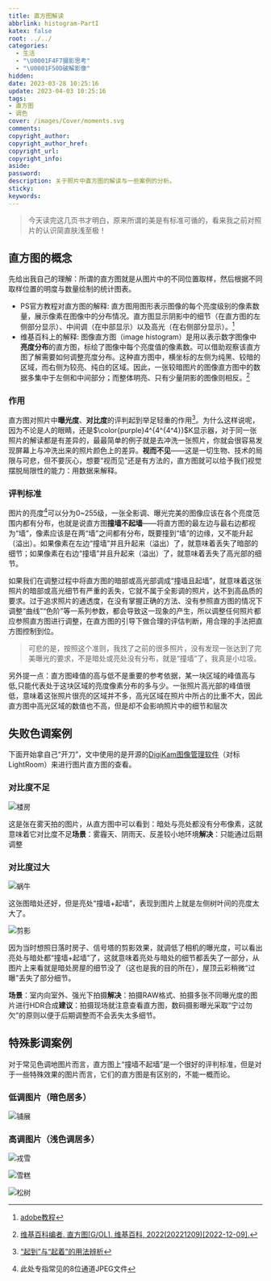```yaml
---
title: 直方图解读
abbrlink: histogram-PartI
katex: false
root: ../../
categories:
  - 生活
  - "\U0001F4F7摄影思考"
  - "\U0001F50D破解影像"
hidden: 
date: 2023-03-28 10:25:16
update: 2023-04-03 10:25:16
tags:
- 直方图
- 调色
cover: /images/Cover/moments.svg
comments:
copyright_author:
copyright_author_href:
copyright_url:
copyright_info:
aside:
password:
description: 关于照片中直方图的解读与一些案例的分析。
sticky:
keywords:
---
```



> 今天读完这几页书才明白，原来所谓的美是有标准可循的，看来我之前对照片的认识简直肤浅至极！
> 

## 直方图的概念

先给出我自己的理解：所谓的直方图就是从图片中的不同位置取样，然后根据不同取样位置的明度与数量绘制的统计图表。

- PS官方教程对直方图的解释: 直方图用图形表示图像的每个亮度级别的像素数量，展示像素在图像中的分布情况。直方图显示阴影中的细节（在直方图的左侧部分显示）、中间调（在中部显示）以及高光（在右侧部分显示）。[^1]
- 维基百科上的解释: 图像直方图（image histogram）是用以表示数字图像中**亮度分布**的直方图，标绘了图像中每个亮度值的像素数。可以借助观察该直方图了解需要如何调整亮度分布。这种直方图中，横坐标的左侧为纯黑、较暗的区域，而右侧为较亮、纯白的区域。因此，一张较暗图片的图像直方图中的数据多集中于左侧和中间部分；而整体明亮、只有少量阴影的图像则相反。[^2]

### 作用

直方图对照片中**曝光度**、**对比度**的评判起到举足轻重的作用[^3]。为什么这样说呢，因为不论是人的眼睛，还是$\color{purple}4^{4^{4^4}}$K显示器，对于同一张照片的解读都是有差异的，最最简单的例子就是去冲洗一张照片，你就会很容易发现屏幕上与冲洗出来的照片颜色上的差异。**视而不见**——这是一切生物、技术的局限与可悲，但不要灰心，想要“视而见”还是有方法的，直方图就可以给予我们视觉摆脱局限性的能力：用数据来解释。

### 评判标准

图片的亮度[^4]可以分为0~255级，一张全影调、曝光完美的图像应该在各个亮度范围内都有分布，也就是说直方图**撞墙不起墙**——将直方图的最左边与最右边都视为“墙”，像素应该是在两“墙”之间都有分布，既要撞到“墙”的边缘，又不能升起（溢出）。如果像素在左边“撞墙”并且升起来（溢出）了，就意味着丢失了暗部的细节；如果像素在右边“撞墙”并且升起来（溢出）了，就意味着丢失了高光部的细节。

如果我们在调整过程中将直方图的暗部或高光部调成“撞墙且起墙”，就意味着这张照片的暗部或高光细节有严重的丢失，它就不属于全影调的照片，达不到高品质的要求。过于追求照片的通透度，在没有掌握正确的方法、没有参照直方图的情况下调整“曲线”“色阶”等一系列参数，都会导致这一现象的产生，所以调整任何照片都应参照直方图进行调整，在直方图的引导下做合理的评估判断，用合理的手法把直方图控制到位。 
> 可悲的是，按照这个准则，我找了之前的很多照片，没有发现一张达到了完美曝光的要求，不是暗处或亮处没有分布，就是“撞墙”了，我真是小垃圾。
> 

另外提一点：直方图峰值的高与低不是重要的参考依据，某一块区域的峰值高与低,只能代表处于这块区域的亮度像素分布的多与少。一张照片高光部的峰值很低，意味着这张照片很亮的区域并不多，高光区域在照片中所占的比重不大，因此直方图中高光区域的数值也不高，但是却不会影响照片中的细节和层次

## 失败色调案例

下面开始拿自己“开刀”，文中使用的是开源的[DigiKam图像管理软件](https://digikam.org/about/)（对标LightRoom）来进行图片直方图的查看。

### 对比度不足

![楼房](https://rss3.si-on.top/_next/image?url=https%3A%2F%2Fipfs.4everland.xyz%2Fipfs%2Fbafybeidbnzsfpi76fbnrszsq5mce6ywhxklpjaioua75v4ophbb7z6n7la&w=3840&q=75)

这是张在雾天拍的图片，从直方图中可以看到：暗处与亮处都没有分布像素，这就意味着它对比度不足**场景**：雾霾天、阴雨天、反差较小地环境**解决**：只能通过后期调整

### 对比度过大

![蜗牛](https://rss3.si-on.top/_next/image?url=https%3A%2F%2Fipfs.4everland.xyz%2Fipfs%2Fbafybeicbtwkxf7ido4okjq3jbdu4ueij2zuud5hmc3uttkh5j4pw6a7mmi&w=3840&q=75)

这张图暗处还好，但是亮处“撞墙+起墙”，表现到图片上就是左侧树叶间的亮度太大了。

![剪影](https://rss3.si-on.top/_next/image?url=https%3A%2F%2Fipfs.4everland.xyz%2Fipfs%2Fbafybeigo3cju4ecj746wcvvkkk3vkoqsg4blglttsihx563ua37dlgpbny&w=3840&q=75)

因为当时想照日落时房子、信号塔的剪影效果，就调低了相机的曝光度，可以看出亮处与暗处都“撞墙+起墙”了，这就意味着亮处与暗处的细节都丢失了一部分，从图片上来看就是暗处房屋的细节没了（这也是我的目的所在），屋顶云彩稍微“过曝”丢失了部分细节。

**场景**：室内向室外、强光下拍摄**解决**：拍摄RAW格式、拍摄多张不同曝光度的图片进行HDR合成**建议**：拍摄现场就注意查看直方图，数码摄影曝光采取“宁过勿欠”的原则以便于后期调整而不会丢失太多细节。

## 特殊影调案例

对于常见色调地图片而言，直方图上“撞墙不起墙”是一个很好的评判标准，但是对于一些特殊效果的图片而言，它们的直方图是有区别的，不能一概而论。

### 低调图片（暗色居多）

![铺展](https://rss3.si-on.top/_next/image?url=https%3A%2F%2Fipfs.4everland.xyz%2Fipfs%2Fbafybeid3kgaeqhmfyf4k37b3swx56brwumn4mctq4w3zhq2xhyovm2wxb4&w=3840&q=75)

### 高调图片（浅色调居多）

![戎雪](https://rss3.si-on.top/_next/image?url=https%3A%2F%2Fipfs.4everland.xyz%2Fipfs%2Fbafybeibzdc3lliyppb7lpoiqhwpqhahc4yntyypprpyaqe2vermpfdlud4&w=3840&q=75)

![雪糕](https://rss3.si-on.top/_next/image?url=https%3A%2F%2Fipfs.4everland.xyz%2Fipfs%2Fbafybeidivpotcmoij7nkd6iic6h7w6riszkbdba45lecx7sjxtgddiviu4&w=3840&q=75)

![松树](https://rss3.si-on.top/_next/image?url=https%3A%2F%2Fipfs.4everland.xyz%2Fipfs%2Fbafybeibgafx3qbl3tcqi5gxp2qr7clk7xyy4t4ngqk62dwq4hzvxho5zg4&w=3840&q=75)

[^1]:[adobe教程](https://helpx.adobe.com/cn/photoshop/using/viewing-histograms-pixel-values.html) 
[^2]: [维基百科编者. 直方图[G/OL]. 维基百科, 2022(20221209)[2022-12-09].](https://zh.wikipedia.org/w/index.php?title=%E7%9B%B4%E6%96%B9%E5%9B%BE&oldid=74979215) 
[^3]:  [“起到”与“起着”的用法辨析](https://zhidao.baidu.com/question/2019465661936365708.html)
[^4]: 此处专指常见的8位通道JPEG文件